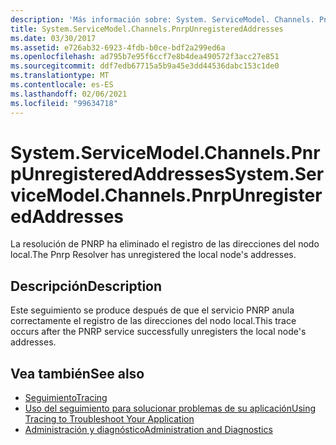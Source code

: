 ```yaml
---
description: 'Más información sobre: System. ServiceModel. Channels. PnrpUnregisteredAddresses'
title: System.ServiceModel.Channels.PnrpUnregisteredAddresses
ms.date: 03/30/2017
ms.assetid: e726ab32-6923-4fdb-b0ce-bdf2a299ed6a
ms.openlocfilehash: ad795b7e95f6ccf7e8b4dea490572f3acc27e851
ms.sourcegitcommit: ddf7edb67715a5b9a45e3dd44536dabc153c1de0
ms.translationtype: MT
ms.contentlocale: es-ES
ms.lasthandoff: 02/06/2021
ms.locfileid: "99634718"
---
```

# <a name="systemservicemodelchannelspnrpunregisteredaddresses"></a><span data-ttu-id="d75c0-103">System.ServiceModel.Channels.PnrpUnregisteredAddresses</span><span class="sxs-lookup"><span data-stu-id="d75c0-103">System.ServiceModel.Channels.PnrpUnregisteredAddresses</span></span>

<span data-ttu-id="d75c0-104">La resolución de PNRP ha eliminado el registro de las direcciones del nodo local.</span><span class="sxs-lookup"><span data-stu-id="d75c0-104">The Pnrp Resolver has unregistered the local node's addresses.</span></span>  
  
## <a name="description"></a><span data-ttu-id="d75c0-105">Descripción</span><span class="sxs-lookup"><span data-stu-id="d75c0-105">Description</span></span>  

 <span data-ttu-id="d75c0-106">Este seguimiento se produce después de que el servicio PNRP anula correctamente el registro de las direcciones del nodo local.</span><span class="sxs-lookup"><span data-stu-id="d75c0-106">This trace occurs after the PNRP service successfully unregisters the local node's addresses.</span></span>  
  
## <a name="see-also"></a><span data-ttu-id="d75c0-107">Vea también</span><span class="sxs-lookup"><span data-stu-id="d75c0-107">See also</span></span>

- [<span data-ttu-id="d75c0-108">Seguimiento</span><span class="sxs-lookup"><span data-stu-id="d75c0-108">Tracing</span></span>](index.md)
- [<span data-ttu-id="d75c0-109">Uso del seguimiento para solucionar problemas de su aplicación</span><span class="sxs-lookup"><span data-stu-id="d75c0-109">Using Tracing to Troubleshoot Your Application</span></span>](using-tracing-to-troubleshoot-your-application.md)
- [<span data-ttu-id="d75c0-110">Administración y diagnóstico</span><span class="sxs-lookup"><span data-stu-id="d75c0-110">Administration and Diagnostics</span></span>](../index.md)
